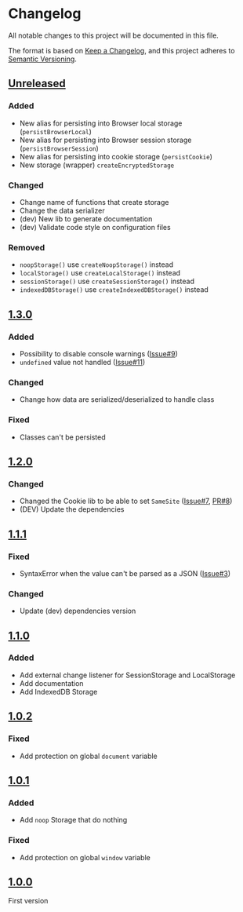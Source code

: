 # Changelog
All notable changes to this project will be documented in this file.

The format is based on [Keep a Changelog](https://keepachangelog.com/en/1.0.0/),
and this project adheres to [Semantic Versioning](https://semver.org/spec/v2.0.0.html).

## [Unreleased]

### Added

- New alias for persisting into Browser local storage (`persistBrowserLocal`)
- New alias for persisting into Browser session storage (`persistBrowserSession`)
- New alias for persisting into cookie storage (`persistCookie`)
- New storage (wrapper) `createEncryptedStorage`

### Changed

- Change name of functions that create storage
- Change the data serializer
- (dev) New lib to generate documentation
- (dev) Validate code style on configuration files

### Removed

- `noopStorage()` use `createNoopStorage()` instead
- `localStorage()` use `createLocalStorage()` instead
- `sessionStorage()` use `createSessionStorage()` instead
- `indexedDBStorage()` use `createIndexedDBStorage()` instead

## [1.3.0]

### Added

- Possibility to disable console warnings ([Issue#9])
- `undefined` value not handled ([Issue#11])

### Changed

- Change how data are serialized/deserialized to handle class

### Fixed

- Classes can't be persisted

## [1.2.0]

### Changed

- Changed the Cookie lib to be able to set `SameSite` ([Issue#7], [PR#8])
- (DEV) Update the dependencies

## [1.1.1]

### Fixed

- SyntaxError when the value can't be parsed as a JSON ([Issue#3])

### Changed

- Update (dev) dependencies version

## [1.1.0]

### Added

- Add external change listener for SessionStorage and LocalStorage
- Add documentation
- Add IndexedDB Storage

## [1.0.2]

### Fixed

- Add protection on global `document` variable

## [1.0.1]

### Added

- Add `noop` Storage that do nothing

### Fixed

- Add protection on global `window` variable

## [1.0.0]

First version

[Unreleased]: https://github.com/MacFJA/svelte-persistent-store/compare/1.3.0...HEAD
[1.3.0]: https://github.com/MacFJA/svelte-persistent-store/compare/1.2.0...1.3.0
[1.2.0]: https://github.com/MacFJA/svelte-persistent-store/compare/1.1.1...1.2.0
[1.1.1]: https://github.com/MacFJA/svelte-persistent-store/compare/1.1.0...1.1.1
[1.1.0]: https://github.com/MacFJA/svelte-persistent-store/compare/1.0.2...1.1.0
[1.0.2]: https://github.com/MacFJA/svelte-persistent-store/compare/1.0.1...1.0.2
[1.0.1]: https://github.com/MacFJA/svelte-persistent-store/compare/1.0.0...1.0.1
[1.0.0]: https://github.com/MacFJA/svelte-persistent-store/releases/tag/1.0.0

[Issue#3]: https://github.com/MacFJA/svelte-persistent-store/issues/3
[Issue#7]: https://github.com/MacFJA/svelte-persistent-store/issues/7
[Issue#9]: https://github.com/MacFJA/svelte-persistent-store/issues/9
[Issue#11]: https://github.com/MacFJA/svelte-persistent-store/issues/11
[PR#8]: https://github.com/MacFJA/svelte-persistent-store/pull/8

